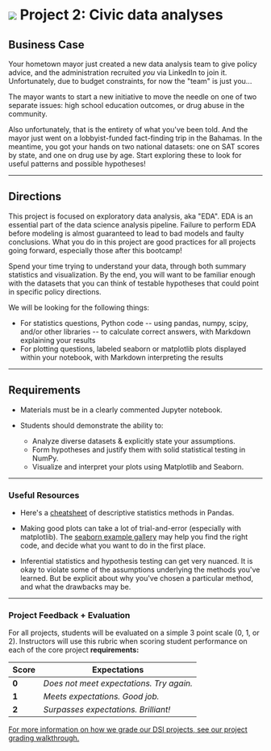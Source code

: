 # ![](https://ga-dash.s3.amazonaws.com/production/assets/logo-9f88ae6c9c3871690e33280fcf557f33.png) Project 2: Civic data analyses

## Business Case

Your hometown mayor just created a new data analysis team to give policy advice, and the administration recruited _you_ via LinkedIn to join it. Unfortunately, due to budget constraints, for now the "team" is just you...

The mayor wants to start a new initiative to move the needle on one of two separate issues: high school education outcomes, or drug abuse in the community.

Also unfortunately, that is the entirety of what you've been told. And the mayor just went on a lobbyist-funded fact-finding trip in the Bahamas. In the meantime, you got your hands on two national datasets: one on SAT scores by state, and one on drug use by age. Start exploring these to look for useful patterns and possible hypotheses!

--- 

## Directions

This project is focused on exploratory data analysis, aka "EDA". EDA is an essential part of the data science analysis pipeline. Failure to perform EDA before modeling is almost guaranteed to lead to bad models and faulty conclusions. What you do in this project are good practices for all projects going forward, especially those after this bootcamp!

Spend your time trying to understand your data, through both summary statistics and visualization. By the end, you will want to be familiar enough with the datasets that you can think of testable hypotheses that could point in specific policy directions.

We will be looking for the following things:

- For statistics questions, Python code -- using pandas, numpy, scipy, and/or other libraries -- to calculate correct answers, with Markdown explaining your results
- For plotting questions, labeled seaborn or matplotlib plots displayed within your notebook, with Markdown interpreting the results

---

## Requirements

- Materials must be in a clearly commented Jupyter notebook.
- Students should demonstrate the ability to:

    - Analyze diverse datasets & explicitly state your assumptions.
    - Form hypotheses and justify them with solid statistical testing in NumPy. 
    - Visualize and interpret your plots using Matplotlib and Seaborn. 

---

### Useful Resources

- Here's a [cheatsheet](https://chrisalbon.com/python/pandas_dataframe_descriptive_stats.html) of descriptive statistics methods in Pandas.

- Making good plots can take a lot of trial-and-error (especially with matplotlib). The [seaborn example gallery](http://seaborn.pydata.org/examples/) may help you find the right code, and decide what you want to do in the first place.

- Inferential statistics and hypothesis testing can get very nuanced. It is okay to violate some of the assumptions underlying the methods you've learned. But be explicit about why you've chosen a particular method, and what the drawbacks may be.

---

### Project Feedback + Evaluation

For all projects, students will be evaluated on a simple 3 point scale (0, 1, or 2). Instructors will use this rubric when scoring student performance on each of the core project **requirements:** 

 Score | Expectations
 ----- | ------------
 **0** | _Does not meet expectations. Try again._
 **1** | _Meets expectations. Good job._
 **2** | _Surpasses expectations. Brilliant!_


[For more information on how we grade our DSI projects, see our project grading walkthrough.](https://git.generalassemb.ly/dsi-projects/readme/blob/master/README.md)
